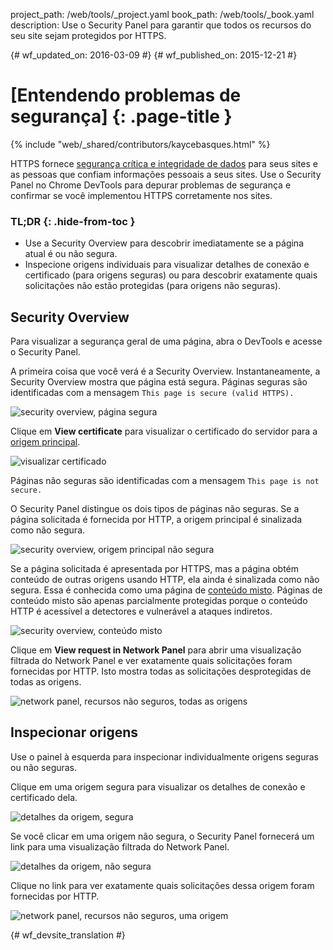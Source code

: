 project_path: /web/tools/_project.yaml
book_path: /web/tools/_book.yaml
description: Use o Security Panel para garantir que todos os recursos do seu site sejam protegidos por HTTPS.

{# wf_updated_on: 2016-03-09 #}
{# wf_published_on: 2015-12-21 #}

# [Entendendo problemas de segurança] {: .page-title }

{% include "web/_shared/contributors/kaycebasques.html" %}

HTTPS fornece [segurança crítica e integridade de dados][why-https] 
para seus sites e as pessoas que confiam informações pessoais
a seus sites. Use o Security Panel no Chrome DevTools 
para depurar problemas de segurança e confirmar se você implementou HTTPS 
corretamente nos sites.


### TL;DR {: .hide-from-toc }
- Use a Security Overview para descobrir imediatamente se a página atual é ou não segura.
- Inspecione origens individuais para visualizar detalhes de conexão e certificado (para origens seguras) ou para descobrir exatamente quais solicitações não estão protegidas (para origens não seguras).


## Security Overview

Para visualizar a segurança geral de uma página, abra o DevTools e acesse o 
Security Panel. 

A primeira coisa que você verá é a Security Overview. Instantaneamente, a 
Security Overview mostra que página está segura. Páginas seguras são 
identificadas com a mensagem `This page is secure (valid HTTPS).`

![security overview, página segura](images/overview-secure.png)

Clique em **View certificate** para visualizar o certificado do servidor para a 
[origem principal][same-origin-policy]. 

![visualizar certificado](images/view-certificate.png)

Páginas não seguras são identificadas com a mensagem `This page is not secure.`

O Security Panel distingue os dois tipos de páginas não seguras.
Se a página solicitada é fornecida por HTTP, a origem principal é sinalizada como 
não segura. 

![security overview, origem principal não segura](images/overview-non-secure.png)

Se a página solicitada é apresentada por HTTPS, mas a página 
obtém conteúdo de outras origens usando HTTP, ela ainda é 
sinalizada como não segura. Essa é conhecida como uma página de 
[conteúdo misto][mixed-content]. Páginas de conteúdo misto são apenas parcialmente protegidas porque o conteúdo 
HTTP é acessível a detectores e vulnerável a ataques indiretos. 

![security overview, conteúdo misto](images/overview-mixed.png)

Clique em **View request in Network Panel** para abrir uma visualização filtrada do 
Network Panel e ver exatamente quais solicitações foram fornecidas por HTTP. Isto mostra 
todas as solicitações desprotegidas de todas as origens. 

![network panel, recursos não seguros, todas as origens](images/network-all.png)

## Inspecionar origens

Use o painel à esquerda para inspecionar individualmente origens seguras ou não seguras. 

Clique em uma origem segura para visualizar os detalhes de conexão e 
certificado dela.

![detalhes da origem, segura](images/origin-detail-secure.png)

Se você clicar em uma origem não segura, o Security Panel fornecerá um link para uma visualização filtrada do Network Panel. 

![detalhes da origem, não segura](images/origin-detail-non-secure.png)

Clique no link para ver exatamente quais solicitações dessa origem foram 
fornecidas por HTTP. 

![network panel, recursos não seguros, uma origem](images/network-one.png)





[mixed-content]: /web/fundamentals/security/prevent-mixed-content/what-is-mixed-content
[same-origin-policy]: https://en.wikipedia.org/wiki/Same-origin_policy
[why-https]: /web/fundamentals/security/encrypt-in-transit/why-https


{# wf_devsite_translation #}
